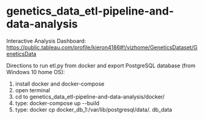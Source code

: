 # genetics_data_etl-pipeline-and-data-analysis

Interactive Analysis Dashboard:
https://public.tableau.com/profile/kieron4186#!/vizhome/GeneticsDataset/GeneticsData

Directions to run etl.py from docker and export PostgreSQL database (from Windows 10 home OS):
1. install docker and docker-compose
2. open terminal
3. cd to genetics_data_etl-pipeline-and-data-analysis/docker/
4. type: docker-compose up --build
5. type: docker cp docker_db_1:/var/lib/postgresql/data/. db_data

